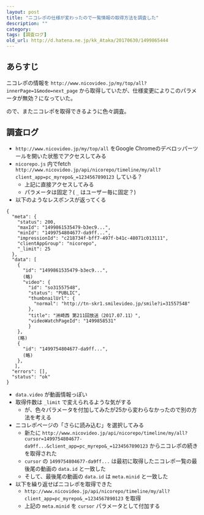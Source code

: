 ```yaml
---
layout: post
title: "ニコレポの仕様が変わったので一覧情報の取得方法を調査した"
description: ""
category: 
tags: [調査ログ]
old_url: http://d.hatena.ne.jp/kk_Ataka/20170630/1499865444
---
```


## あらすじ

ニコレポの情報を `http://www.nicovideo.jp/my/top/all?innerPage=1&mode=next_page` から取得していたが、仕様変更によりこのパラメータが無効？になっていた。

ので、またニコレポを取得できるように色々調査。

## 調査ログ

* `http://www.nicovideo.jp/my/top/all` をGoogle Chromeのデベロッパーツールを開いた状態でアクセスしてみる
* `nicorepo.js` 内でfetch `http://www.nicovideo.jp/api/nicorepo/timeline/my/all?client_app=pc_myrepo&_=1234567890123` している？
    * 上記に直接アクセスしてみる
    * パラメータは固定？( `_` はユーザー毎に固定？)
* 以下のようなレスポンスが返ってくる

```
{
  "meta": {
    "status": 200,
    "maxId": "1499861535479-b3ec9...",
    "minId": "1499754804677-da9ff...",
    "impressionId": "c218734f-bff7-497f-b41c-48071c013111",
    "clientAppGroup": "nicorepo",
    "_limit": 25
  },
  "data": [
    {
      "id": "1499861535479-b3ec9...",
      (略)
      "video": {
        "id": "so31557548",
        "status": "PUBLIC",
        "thumbnailUrl": {
          "normal": "http://tn-skr1.smilevideo.jp/smile?i=31557548"
        },
        "title": "洲崎西 第211回放送（2017.07.11）",
        "videoWatchPageId": "1499858531"
        }
    },
    (略)
    {
      "id": "1499754804677-da9ff...",
      (略)
    },
   ],
  "errors": [],
  "status": "ok"
}
```

* `data.video` が動画情報っぽい
* 取得件数は `_limit` で変えられるような気がする
    * が、色々パラメータを付加してみたが25から変わらなかったので別の方法を考える
* ニコレポページの「さらに読み込む」を選択してみる
    * 新たに `http://www.nicovideo.jp/api/nicorepo/timeline/my/all?cursor=1499754804677-da9ff...&client_app=pc_myrepo&_=1234567890123` からニコレポの続きを取得された
    * `cursor` の `1499754804677-da9ff...` は最初に取得したニコレポ一覧の最後尾の動画の `data.id` と一致した
    * そして、最後尾の動画の `data.id` は `meta.minid` と一致した
* 以下を繰り返せばニコレポを取得できた
    * `http://www.nicovideo.jp/api/nicorepo/timeline/my/all?client_app=pc_myrepo&_=1234567890123` を取得
    * 上記の `meta.minid` を `cursor` パラメータとして付加する
